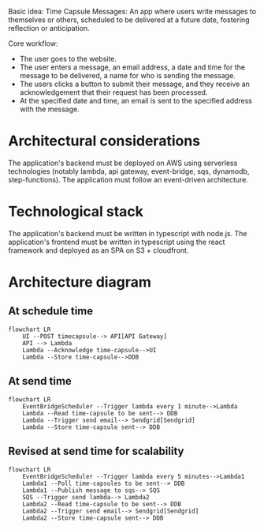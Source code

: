 Basic idea:
Time Capsule Messages: An app where users write messages to themselves or others, scheduled to be delivered at a future date, fostering reflection or anticipation.

Core workflow:
- The user goes to the website.
- The user enters a message, an email address, a date and time for the message to be delivered, a name for who is sending the message.
- The users clicks a button to submit their message, and they receive an acknowledgement that their request has been processed.
- At the specified date and time, an email is sent to the specified address with the message.

# Architectural considerations

The application's backend must be deployed on AWS using serverless technologies (notably lambda, api gateway, event-bridge, sqs, dynamodb, step-functions).
The application must follow an event-driven architecture.

# Technological stack

The application's backend must be written in typescript with node.js.
The application's frontend must be written in typescript using the react framework and deployed as an SPA on S3 + cloudfront.

# Architecture diagram

## At schedule time
```mermaid
flowchart LR
    UI --POST timecapsule--> API[API Gateway]
    API --> Lambda
    Lambda --Acknowledge time-capsule-->UI
    Lambda --Store time-capsule-->DDB
```

## At send time
```mermaid
flowchart LR
    EventBridgeScheduler --Trigger lambda every 1 minute-->Lambda
    Lambda --Read time-capsule to be sent--> DDB
    Lambda --Trigger send email--> Sendgrid[Sendgrid]
    Lambda --Store time-capsule sent--> DDB
```

## Revised at send time for scalability
```mermaid
flowchart LR
    EventBridgeScheduler --Trigger lambda every 5 minutes-->Lambda1
    Lambda1 --Poll time-capsules to be sent--> DDB
    Lambda1 --Publish message to sqs--> SQS
    SQS --Trigger send lambda--> Lambda2
    Lambda2 --Read time-capsule to be sent--> DDB
    Lambda2 --Trigger send email--> Sendgrid[Sendgrid]
    Lambda2 --Store time-capsule sent--> DDB
```
